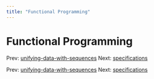 ```yaml
---
title: "Functional Programming"
---
```


# Functional Programming

Prev: [unifying-data-with-sequences](unifying-data-with-sequences.md)
Next: [specifications](specifications.md)

Prev: [unifying-data-with-sequences](unifying-data-with-sequences.md)
Next: [specifications](specifications.md)
